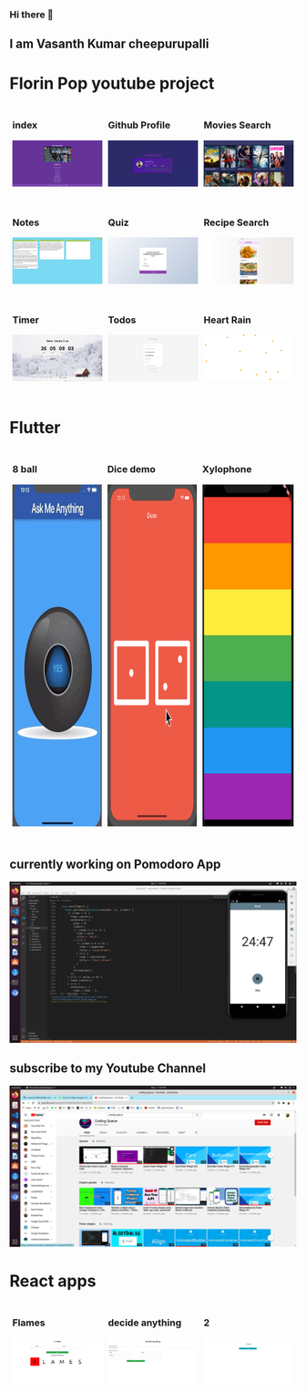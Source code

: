 ### Hi there 👋
## I am Vasanth Kumar cheepurupalli



# Florin Pop youtube project

<div class="row">
<div class ="column">

### index
<img src="images/10p/main.png" style="width:100%;">
</div>
<div class="column">

### Github Profile
<img src="images/10p/gitprofile.png" style="width:100%;" >
</div>
<div class="column">

### Movies Search

<img src="images/10p/movies.jpg" style="width:100%;" >
</div>
</div>
<br/>
<div class="row">
<div class ="column">

### Notes
<img src="images/10p/notes.png" style="width:100%;">
</div>
<div class="column">

### Quiz
<img src="images/10p/quiz.png" style="width:100%;" >
</div>
<div class="column">

### Recipe Search

<img src="images/10p/recipes.png" style="width:100%;" >
</div>
</div>
<br/>
<div class="row">
<div class ="column">

### Timer
<img src="images/10p/timer.jpg" style="width:100%;">
</div>
<div class="column">

### Todos
<img src="images/10p/todos.png" style="width:100%;" >
</div>
<div class="column">

### Heart Rain

<img src="images/heartrain.png" style="width:100%;" >
</div>
</div>
<br/>



# Flutter 
<div class="row">
<div class ="column">

### 8 ball

<img src="images/flutter/8-ball-flutter-gif.gif" style="width:100%;height:600px">
</div>
<div class="column">

### Dice demo
<img src="images/flutter/dicee-demo.gif" style="width:100%;height:600px" >
</div>
<div class="column">

### Xylophone

<img src="images/flutter/xylophone-flutter.png" style="width:100%;height:600px;" >
</div>
</div>
<br/>

## currently working on Pomodoro App 

<img src="images/pomodoro.png">

## subscribe to my Youtube Channel

<img src="images/youtube.png">

# React apps
<style>
.row {
  display: flex;
}

.column {
  flex: 33.33%;
  padding: 5px;
}
</style>
<div class="row">
<div class ="column">

### Flames
<img src="images/flames.png" style="width:100%;">
</div>
<div class="column">

### decide anything
<img src="images/decide1.png" style="width:100%;" >
</div>
<div class="column">

### 2

<img src="images/decide2.png" style="width:100%;" >
</div>
</div>
<br/>





